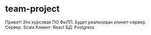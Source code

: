 # team-project
Привет! Это курсовая ПО ФиЛП.
Будет реализован клинет-сервер.
Сервер: Scala
Клиент: React
БД: Postgress